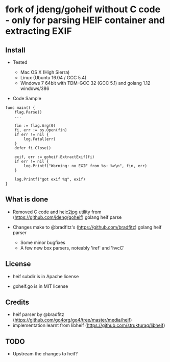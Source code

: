 # fork of jdeng/goheif without C code - only for parsing HEIF container and extracting EXIF

## Install
- Tested
  - Mac OS X (High Sierra) 
  - Linux (Ubuntu 16.04 / GCC 5.4)
  - Windows 7 64bit with TDM-GCC 32 (GCC 5.1) and golang 1.12 windows/386

- Code Sample
```
func main() {
	flag.Parse()
	...
  
	fin := flag.Arg(0)
	fi, err := os.Open(fin)
	if err != nil {
		log.Fatal(err)
	}
	defer fi.Close()

	exif, err := goheif.ExtractExif(fi)
	if err != nil {
		log.Printf("Warning: no EXIF from %s: %v\n", fin, err)
	}

	log.Printf("got exif %q", exif)
}
```

## What is done
- Removed C code and heic2jpg utility from (https://github.com/jdeng/goheif) golang heif parse

- Changes make to @bradfitz's (https://github.com/bradfitz) golang heif parser
  - Some minor bugfixes
  - A few new box parsers, noteably 'iref' and 'hvcC'

## License

- heif subdir is in Apache license

- goheif.go is in MIT license

## Credits
- heif parser by @bradfitz (https://github.com/go4org/go4/tree/master/media/heif)
- implementation learnt from libheif (https://github.com/strukturag/libheif)

## TODO
- Upstream the changes to heif?


